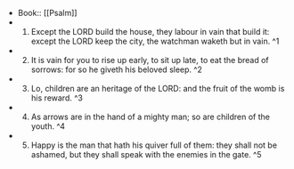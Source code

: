 - Book:: [[Psalm]]
- 1. Except the LORD build the house, they labour in vain that build it: except the LORD keep the city, the watchman waketh but in vain. ^1
- 2. It is vain for you to rise up early, to sit up late, to eat the bread of sorrows: for so he giveth his beloved sleep. ^2
- 3. Lo, children are an heritage of the LORD: and the fruit of the womb is his reward. ^3
- 4. As arrows are in the hand of a mighty man; so are children of the youth. ^4
- 5. Happy is the man that hath his quiver full of them: they shall not be ashamed, but they shall speak with the enemies in the gate. ^5

